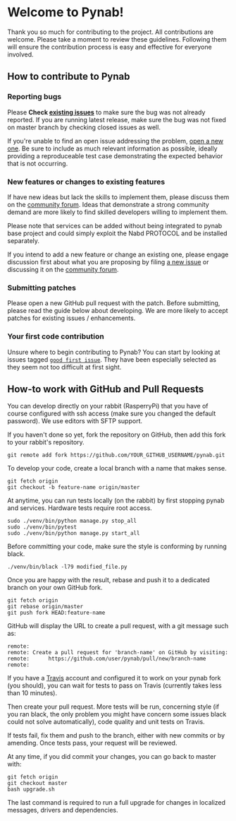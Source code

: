 # Welcome to Pynab!

Thank you so much for contributing to the project. All contributions are
welcome. Please take a moment to review these guidelines. Following them will
ensure the contribution process is easy and effective for everyone involved.

## How to contribute to Pynab

### Reporting bugs

Please **Check [existing issues](/nabaztag2018/pynab/issues)** to make sure the
bug was not already reported. If you are running latest release, make sure the
bug was not fixed on master branch by checking closed issues as well.

If you're unable to find an open issue addressing the problem,
[open a new one](/nabaztag2018/pynab/issues/new). Be sure to include as much
relevant information as possible, ideally providing a reproduceable test case
demonstrating the expected behavior that is not occurring.

### New features or changes to existing features

If have new ideas but lack the skills to implement them, please discuss them
on the [community forum](http://tagtagtag.fr/forum/). Ideas that demonstrate
a strong community demand are more likely to find skilled developers willing
to implement them.

Please note that services can be added without being integrated to pynab base
project and could simply exploit the Nabd PROTOCOL and be installed separately.

If you intend to add a new feature or change an existing one, please engage
discussion first about what you are proposing by filing
[a new issue](/nabaztag2018/pynab/issues/new) or discussing it on the
[community forum](http://tagtagtag.fr/forum/).

### Submitting patches

Please open a new GitHub pull request with the patch. Before submitting, please
read the guide below about developing. We are more likely to accept
patches for existing issues / enhancements.

### Your first code contribution

Unsure where to begin contributing to Pynab? You can start by looking at issues
tagged [`good first issue`](https://github.com/nabaztag2018/pynab/issues?q=is%3Aissue+is%3Aopen+label%3A%22good+first+issue%22).
They have been especially selected as they seem not too difficult at first
sight.

## How-to work with GitHub and Pull Requests

You can develop directly on your rabbit (RasperryPi) that you have of course
configured with ssh access (make sure you changed the default password). We
use editors with SFTP support.

If you haven't done so yet, fork the repository on GitHub, then add this fork
to your rabbit's repository.

```
git remote add fork https://github.com/YOUR_GITHUB_USERNAME/pynab.git
```

To develop your code, create a local branch with a name that makes sense.

```
git fetch origin
git checkout -b feature-name origin/master
```

At anytime, you can run tests locally (on the rabbit) by first stopping pynab
and services. Hardware tests require root access.

```
sudo ./venv/bin/python manage.py stop_all
sudo ./venv/bin/pytest
sudo ./venv/bin/python manage.py start_all
```

Before committing your code, make sure the style is conforming by running
black.

```
./venv/bin/black -l79 modified_file.py
```

Once you are happy with the result, rebase and push it to a dedicated branch on
your own GitHub fork.

```
git fetch origin
git rebase origin/master
git push fork HEAD:feature-name
```

GitHub will display the URL to create a pull request, with a git message such
as:

```
remote: 
remote: Create a pull request for 'branch-name' on GitHub by visiting:
remote:      https://github.com/user/pynab/pull/new/branch-name
remote: 
```

If you have a [Travis](http://travis-ci.org/) account and configured it to work
on your pynab fork (you should), you can wait for tests to pass on Travis
(currently takes less than 10 minutes).

Then create your pull request. More tests will be run, concerning style (if you
ran black, the only problem you might have concern some issues black could not
solve automatically), code quality and unit tests on Travis.

If tests fail, fix them and push to the branch, either with new commits or
by amending. Once tests pass, your request will be reviewed.

At any time, if you did commit your changes, you can go back to master with:

```
git fetch origin
git checkout master
bash upgrade.sh
```

The last command is required to run a full upgrade for changes in localized
messages, drivers and dependencies.
